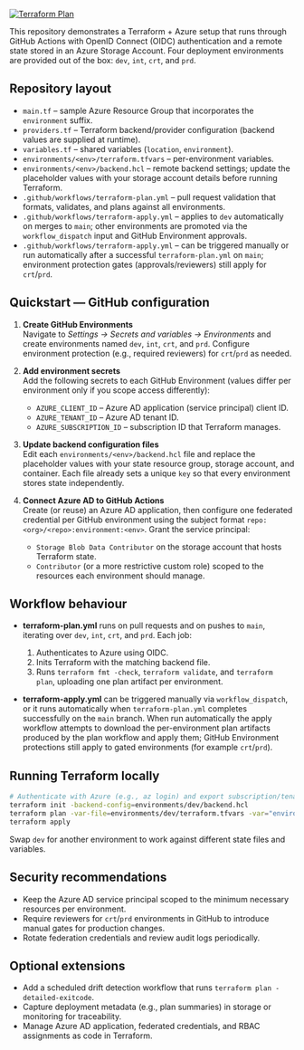 [![Terraform Plan](https://github.com/santosrodriguez/test-repo-b/actions/workflows/terraform-plan.yml/badge.svg)](https://github.com/santosrodriguez/test-repo-b/actions/workflows/terraform-plan.yml)



This repository demonstrates a Terraform + Azure setup that runs through GitHub Actions with OpenID Connect (OIDC) authentication and a remote state stored in an Azure Storage Account. Four deployment environments are provided out of the box: `dev`, `int`, `crt`, and `prd`.

## Repository layout

- `main.tf` – sample Azure Resource Group that incorporates the `environment` suffix.
- `providers.tf` – Terraform backend/provider configuration (backend values are supplied at runtime).
- `variables.tf` – shared variables (`location`, `environment`).
- `environments/<env>/terraform.tfvars` – per-environment variables.
- `environments/<env>/backend.hcl` – remote backend settings; update the placeholder values with your storage account details before running Terraform.
- `.github/workflows/terraform-plan.yml` – pull request validation that formats, validates, and plans against all environments.
- `.github/workflows/terraform-apply.yml` – applies to `dev` automatically on merges to `main`; other environments are promoted via the `workflow_dispatch` input and GitHub Environment approvals.
 - `.github/workflows/terraform-apply.yml` – can be triggered manually or run automatically after a successful `terraform-plan.yml` on `main`; environment protection gates (approvals/reviewers) still apply for `crt`/`prd`.

## Quickstart — GitHub configuration

1. **Create GitHub Environments**  
   Navigate to *Settings → Secrets and variables → Environments* and create environments named `dev`, `int`, `crt`, and `prd`. Configure environment protection (e.g., required reviewers) for `crt`/`prd` as needed.

2. **Add environment secrets**  
   Add the following secrets to each GitHub Environment (values differ per environment only if you scope access differently):
   - `AZURE_CLIENT_ID` – Azure AD application (service principal) client ID.
   - `AZURE_TENANT_ID` – Azure AD tenant ID.
   - `AZURE_SUBSCRIPTION_ID` – subscription ID that Terraform manages.

3. **Update backend configuration files**  
   Edit each `environments/<env>/backend.hcl` file and replace the placeholder values with your state resource group, storage account, and container. Each file already sets a unique `key` so that every environment stores state independently.

4. **Connect Azure AD to GitHub Actions**  
   Create (or reuse) an Azure AD application, then configure one federated credential per GitHub environment using the subject format `repo:<org>/<repo>:environment:<env>`. Grant the service principal:
   - `Storage Blob Data Contributor` on the storage account that hosts Terraform state.
   - `Contributor` (or a more restrictive custom role) scoped to the resources each environment should manage.

## Workflow behaviour

 - **terraform-plan.yml** runs on pull requests and on pushes to `main`, iterating over `dev`, `int`, `crt`, and `prd`. Each job:
    1. Authenticates to Azure using OIDC.
    2. Inits Terraform with the matching backend file.
    3. Runs `terraform fmt -check`, `terraform validate`, and `terraform plan`, uploading one plan artifact per environment.

 - **terraform-apply.yml** can be triggered manually via `workflow_dispatch`, or it runs automatically when `terraform-plan.yml` completes successfully on the `main` branch. When run automatically the apply workflow attempts to download the per-environment plan artifacts produced by the plan workflow and apply them; GitHub Environment protections still apply to gated environments (for example `crt`/`prd`).

## Running Terraform locally

```bash
# Authenticate with Azure (e.g., az login) and export subscription/tenant if required.
terraform init -backend-config=environments/dev/backend.hcl
terraform plan -var-file=environments/dev/terraform.tfvars -var="environment=dev"
terraform apply
```

Swap `dev` for another environment to work against different state files and variables.

## Security recommendations

- Keep the Azure AD service principal scoped to the minimum necessary resources per environment.
- Require reviewers for `crt`/`prd` environments in GitHub to introduce manual gates for production changes.
- Rotate federation credentials and review audit logs periodically.

## Optional extensions

- Add a scheduled drift detection workflow that runs `terraform plan -detailed-exitcode`.
- Capture deployment metadata (e.g., plan summaries) in storage or monitoring for traceability.
- Manage Azure AD application, federated credentials, and RBAC assignments as code in Terraform.
